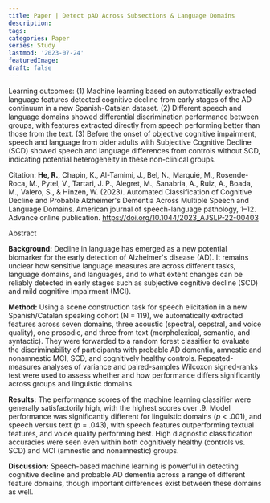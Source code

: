 ```yaml
---
title: Paper | Detect pAD Across Subsections & Language Domains
description:
tags:
categories: Paper
series: Study
lastmod: '2023-07-24'
featuredImage:
draft: false
---
```

Learning outcomes: (1) Machine learning based on automatically extracted language features detected cognitive decline from early stages of the AD continuum in a new Spanish-Catalan dataset. (2) Different speech and language domains showed differential discrimination performance between groups, with features extracted directly from speech performing better than those from the text. (3) Before the onset of objective cognitive impairment, speech and language from older adults with Subjective Cognitive Decline (SCD) showed speech and language differences from controls without SCD, indicating potential heterogeneity in these non-clinical groups. 

<!--more-->

Citation: **He, R.**, Chapin, K., Al-Tamimi, J., Bel, N., Marquié, M., Rosende-Roca, M., Pytel, V., Tartari, J. P., Alegret, M., Sanabria, A., Ruiz, A., Boada, M., Valero, S., & Hinzen, W. (2023). Automated Classification of Cognitive Decline and Probable Alzheimer's Dementia Across Multiple Speech and Language Domains. American journal of speech-language pathology, 1–12. Advance online publication. https://doi.org/10.1044/2023_AJSLP-22-00403

Abstract

**Background:** Decline in language has emerged as a new potential biomarker for the early detection of Alzheimer's disease (AD). It remains unclear how sensitive language measures are across different tasks, language domains, and languages, and to what extent changes can be reliably detected in early stages such as subjective cognitive decline (SCD) and mild cognitive impairment (MCI).

**Method:** Using a scene construction task for speech elicitation in a new Spanish/Catalan speaking cohort (N = 119), we automatically extracted features across seven domains, three acoustic (spectral, cepstral, and voice quality), one prosodic, and three from text (morpholexical, semantic, and syntactic). They were forwarded to a random forest classifier to evaluate the discriminability of participants with probable AD dementia, amnestic and nonamnestic MCI, SCD, and cognitively healthy controls. Repeated-measures analyses of variance and paired-samples Wilcoxon signed-ranks test were used to assess whether and how performance differs significantly across groups and linguistic domains.

**Results:** The performance scores of the machine learning classifier were generally satisfactorily high, with the highest scores over .9. Model performance was significantly different for linguistic domains (*p* < .001), and speech versus text (*p* = .043), with speech features outperforming textual features, and voice quality performing best. High diagnostic classification accuracies were seen even within both cognitively healthy (controls vs. SCD) and MCI (amnestic and nonamnestic) groups.

**Discussion:** Speech-based machine learning is powerful in detecting cognitive decline and probable AD dementia across a range of different feature domains, though important differences exist between these domains as well.



